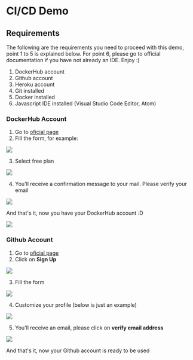 # CI/CD Demo

## Requirements

The following are the requirements you need to proceed with this demo, point 1 to 5 is explained below. For point 6, please go to official documentation if you have not already an IDE. Enjoy :)

1. DockerHub account
2. Github account
3. Heroku account
4. Git installed
5. Docker installed
6. Javascript IDE installed (Visual Studio Code Editor, Atom)

### DockerHub Account

1. Go to [oficial page](https://hub.docker.com/)
2. Fill the form, for example:

![](./images/dh_001.png)

3. Select free plan

![](./images/dh_002.png)

4. You'll receive a confirmation message to your mail. Please verify your email

![](./images/dh_003.png)

And that's it, now you have your DockerHub account :D

![](./images/dh_004.png)

### Github Account

1. Go to [oficial page](https://github.com/)
2. Click on **Sign Up**

![](./images/gh_001.png)

3. Fill the form

![](./images/gh_002.png)

4. Customize your profile (below is just an example)

![](./images/gh_003.png)

5. You'll receive an email, please click on **verify email address**

![](./images/gh_004.png)

And that's it, now your Github account is ready to be used
